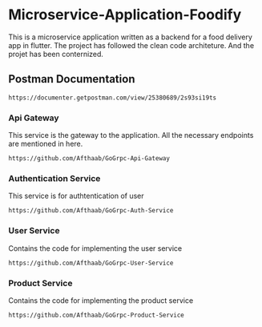 # Microservice-Application-Foodify
This is a microservice application written as a backend for a food delivery app in flutter. The project has followed the clean code architeture. And the projet has been conternized.

## Postman Documentation
```
https://documenter.getpostman.com/view/25380689/2s93si19ts
```

### Api Gateway
This service is the gateway to the application. All the necessary endpoints are mentioned in here.
```
https://github.com/Afthaab/GoGrpc-Api-Gateway
```

### Authentication Service
This service is for authtentication of user
```
https://github.com/Afthaab/GoGrpc-Auth-Service
```

### User Service
Contains the code for implementing the user service
```
https://github.com/Afthaab/GoGrpc-User-Service
```

### Product Service
Contains the code for implementing the product service
```
https://github.com/Afthaab/GoGrpc-Product-Service
```

